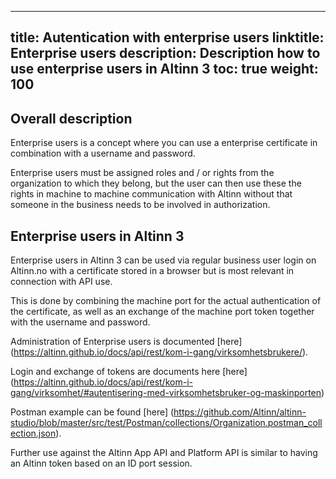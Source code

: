---
title: Autentication with enterprise users
linktitle: Enterprise users
description: Description how to use enterprise users in Altinn 3
toc: true
weight: 100
--


## Overall description

Enterprise users is a concept where you can use a enterprise certificate 
in combination with a username and password.

Enterprise users must be assigned roles and / or rights
from the organization to which they belong, but the user can then use these
the rights in machine to machine communication with Altinn without that
someone in the business needs to be involved in authorization.

## Enterprise users in Altinn 3

Enterprise users in Altinn 3 can be used via regular business user login on Altinn.no with a certificate stored in a browser but is most relevant in connection with API use.

This is done by combining the machine port for the actual authentication of the certificate, as well as an exchange of the machine port token together with the username and password.

Administration of Enterprise users is documented [here] (https://altinn.github.io/docs/api/rest/kom-i-gang/virksomhetsbrukere/).

Login and exchange of tokens are documents here [here] (https://altinn.github.io/docs/api/rest/kom-i-gang/virksomhet/#autentisering-med-virksomhetsbruker-og-maskinporten)

Postman example can be found [here] (https://github.com/Altinn/altinn-studio/blob/master/src/test/Postman/collections/Organization.postman_collection.json).

Further use against the Altinn App API and Platform API is similar to having an Altinn token based on an ID port session.


